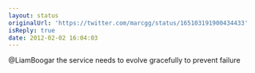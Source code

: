 ```yaml
---
layout: status
originalUrl: 'https://twitter.com/marcgg/status/165103191900434433'
isReply: true
date: 2012-02-02 16:04:03
---
```


@LiamBoogar the service needs to evolve gracefully to prevent failure
